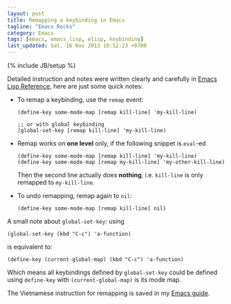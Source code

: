```yaml
---
layout: post
title: Remapping a keybinding in Emacs
tagline: "Emacs Rocks"
category: Emacs
tags: [emacs, emacs_lisp, elisp, keybinding]
last_updated: Sat, 16 Nov 2013 10:52:23 +0700
---
```

{% include JB/setup %}

Detailed instruction and notes were written clearly and carefully in
[Emacs Lisp Reference](http://www.gnu.org/software/emacs/manual/html_node/elisp/Remapping-Commands.html),
here are just some quick notes:

* To remap a keybinding, use the `remap` event:

  ```elisp
  (define-key some-mode-map [remap kill-line] 'my-kill-line)
  
  ;; or with global keybinding
  (global-set-key [remap kill-line] 'my-kill-line)
  ```

* Remap works on **one level** only, if the following snippet is `eval`-ed

  ```elisp
  (define-key some-mode-map [remap kill-line] 'my-kill-line)
  (define-key some-mode-map [remap my-kill-line] 'my-other-kill-line)
  ```

  Then the second line actually does **nothing**, i.e. `kill-line` is only
  remapped to `my-kill-line`.

* To undo remapping, remap again to `nil`:

  ```elisp
  (define-key some-mode-map [remap kill-line] nil)
  ```

A small note about `global-set-key`: using

```elisp
(global-set-key (kbd "C-c") 'a-function)
```

is equivalent to:

```elisp
(define-key (current-global-map) (kbd "C-c") 'a-function)
```

Which means all keybindings defined by `global-set-key` could be defined using
`define-key` with `(current-global-map)` is its mode map.

The Vietnamese instruction for remapping is saved in my
[Emacs guide](/guides-vi/emacs/).

